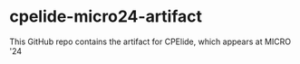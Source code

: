 # cpelide-micro24-artifact
This GitHub repo contains the artifact for CPElide, which appears at MICRO '24

